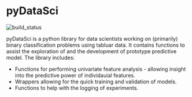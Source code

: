# pyDataSci
![build_status](https://travis-ci.org/FChmiel/pyDataSci.svg?branch=master)

pyDataSci is a python library for data scientists working on (primarily)  binary classification problems using tabluar data. It contains functions to assist the exploration of and the development of prototype predictive model. The library includes:

- Functions for performing univariate feature analysis - allowing insight into the predictive power of individauial features.
- Wrappers allowing for the quick training and validation of models.
- Functions to help with the logging of experiments.
